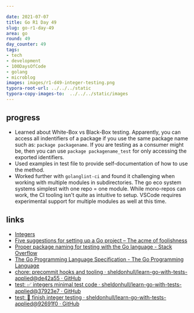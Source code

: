 ```yaml
---

date: 2021-07-07
title: Go R1 Day 49
slug: go-r1-day-49
area: go
round: 49
day_counter: 49
tags:
- tech
- development
- 100DaysOfCode
- golang
- microblog
images: images/r1-d49-integer-testing.png
typora-root-url: ../../../static
typora-copy-images-to:  ../../../static/images
---
```


## progress

- Learned about White-Box vs Black-Box testing.
Apparently, you can access all indentifiers of a package if you use the same package name such as: `package packagename`.
If you are testing as a consumer might be, then you can use `package packagename_test` for only accessing the exported identifiers.
- Used examples in test file to provide self-documentation of how to use the method.
- Worked further with `golanglint-ci` and found it challenging when working with multiple modules in subdirectories.
The go eco system systems simplest with one repo = one module.
While mono-repos can work, the CI tooling isn't quite as intuitive to setup.
VSCode requires experimental support for multiple modules as well at this time.

## links

- [Integers](https://quii.gitbook.io/learn-go-with-tests/go-fundamentals/integers)
- [Five suggestions for setting up a Go project – The acme of foolishness](https://dave.cheney.net/2014/12/01/five-suggestions-for-setting-up-a-go-project)
- [Proper package naming for testing with the Go language - Stack Overflow](https://stackoverflow.com/questions/19998250/proper-package-naming-for-testing-with-the-go-language)
- [The Go Programming Language Specification - The Go Programming Language](https://golang.org/ref/spec#Exported_identifiers)
- [chore: precommit hooks and tooling · sheldonhull/learn-go-with-tests-applied@de42a55 · GitHub](https://github.com/sheldonhull/learn-go-with-tests-applied/commit/de42a55629b2749fcc431b2a2ced0be17ca855f4)
- [test: ✅ integers minimal test code · sheldonhull/learn-go-with-tests-applied@37923e7 · GitHub](https://github.com/sheldonhull/learn-go-with-tests-applied/commit/37923e71704bf8b0537c0028114cc6f67ca38595)
- [test: 🎉 finish integer testing · sheldonhull/learn-go-with-tests-applied@92691f0 · GitHub](https://github.com/sheldonhull/learn-go-with-tests-applied/commit/92691f03a66593da6c756c27d3e4e1648954e861)
